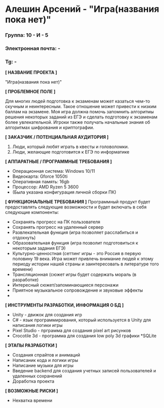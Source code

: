 # Алешин Арсений - "Игра(названия пока нет)"

### Группа: 10 - И - 5
### Электронная почта: -
### Tg: -

**[ НАЗВАНИЕ ПРОЕКТА ]**

"Игра(названия пока нет)"

**[ ПРОБЛЕМНОЕ ПОЛЕ ]**

Для многих людей подготовка к экзаменам может казаться чем-то скучным и неинтересным. Такое отношение может привести к низким баллам на экзамене. Моя игра должна помочь запомнить алгоритмы решения некоторых заданий из ЕГЭ и сделать подготовку к экзаменам более увлекательной. Игроки также получать начальные знания об алгоритмах шифрования и криптографии.

**[ ЗАКАЗЧИК / ПОТЕНЦИАЛЬНАЯ АУДИТОРИЯ ]**

 1) Люди, который любят играть в квесты и головоломки.
 2) Люди, желающие подготовится к ЕГЭ по информатике

**[ АППАРАТНЫЕ / ПРОГРАММНЫЕ ТРЕБОВАНИЯ ]** 

* Операционная система: Windows 10/11
* Видеокарта: Gforce 1050ti
* Оперативная память: 16gb
* Процессор: AMD Ryzen 5 3600
* (Была указана конфигурация личной сборки ПК)

**[ ФУНКЦИОНАЛЬНЫЕ ТРЕБОВАНИЯ ]**
  Программный продукт будет предоставлять следующие возможности и будет включать в себя следующие компоненты:
* Сохранять прогресс на ПК пользователя
* Сохранять прогресс на удаленный сервер
* Развлекательная функция (игра позволяет расслабиться и отдохнуть) 
* Образовательная функция (игра позволит подготовиться к некоторым задания ЕГЭ)
* Культурно-ценностная (сеттинг игры - это Россия в первую половину 19 века. Игра может привлечь внимание людей к этому периоду истории нашей страны и заинтересовать в литературе того времени)
* Трансляционная (сюжет игры будет содержать мораль (в разработке)
* Интересный сюжет/запоминающиеся персонажи
* Приятное музыкальное сопровождение и звуковые эффекты
* 

**[ ИНСТРУМЕНТЫ РАЗРАБОТКИ, ИНФОРМАЦИЯ О БД ]**

*	Unity - движок для создания игр
*	C# - язык программирования, который используется в Unity для написания логики игры
*	Pixel Studio - прграмма для создания pixel art рисунков
*	Crocotile 3d - программа для создания low poly 3d графики
*SQLite

**[ ЭТАПЫ РАЗРАБОТКИ ]**

* Создания спрайтов и анимаций
* Написаник кода и логики игры
* Написание музыки для игры
* Введение backend для создания учетных записей пользователей и удаленных сохранений
* Доработка проекта

**[ ВОЗМОЖНЫЕ РИСКИ ]**

* Нехватка времени
